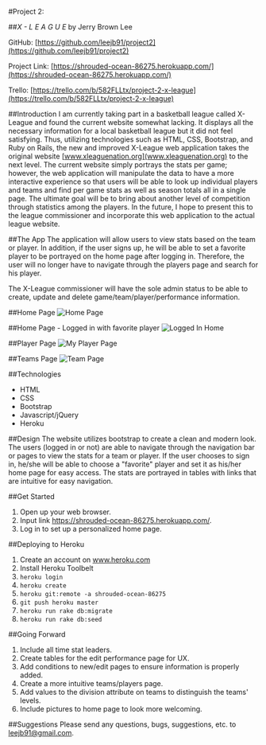 #Project 2:

##_X - L E A G U E_
by Jerry Brown Lee

GitHub: [https://github.com/leejb91/project2](https://github.com/leejb91/project2)

Project Link: [https://shrouded-ocean-86275.herokuapp.com/](https://shrouded-ocean-86275.herokuapp.com/)

Trello: [https://trello.com/b/582FLLtx/project-2-x-league](https://trello.com/b/582FLLtx/project-2-x-league)

##Introduction
I am currently taking part in a basketball league called X-League and found the current website somewhat lacking. It displays all the necessary information for a local basketball league but it did not feel satisfying. Thus, utilizing technologies such as HTML, CSS, Bootstrap, and Ruby on Rails, the new and improved X-League web application takes the original website [www.xleaguenation.org](www.xleaguenation.org) to the next level. The current website simply portrays the stats per game; however, the web application will manipulate the data to have a more interactive experience so that users will be able to look up individual players and teams and find per game stats as well as season totals all in a single page. The ultimate goal will be to bring about another level of competition through statistics among the players. In the future, I hope to present this to the league commissioner and incorporate this web application to the actual league website.


##The App
The application will allow users to view stats based on the team or player. In addition, if the user signs up, he will be able to set a favorite player to be portrayed on the home page after logging in. Therefore, the user will no longer have to navigate through the players page and search for his player.

The X-League commissioner will have the sole admin status to be able to create, update and delete game/team/player/performance information.

##Home Page
![Home Page](https://i.imgur.com/hthHGLY.png)

##Home Page - Logged in with favorite player
![Logged In Home](https://i.imgur.com/EE2cszB.png)

##Player Page
![My Player Page](https://i.imgur.com/3bnG9gr.png)

##Teams Page
![Team Page](https://i.imgur.com/uiJyMpS.png)


##Technologies
- HTML
- CSS
- Bootstrap
- Javascript/jQuery
- Heroku

##Design
The website utilizes bootstrap to create a clean and modern look. The users (logged in or not) are able to navigate through the navigation bar or pages to view the stats for a team or player. If the user chooses to sign in, he/she will be able to choose a "favorite" player and set it as his/her home page for easy access. The stats are portrayed in tables with links that are intuitive for easy navigation.

##Get Started
1. Open up your web browser.
2. Input link https://shrouded-ocean-86275.herokuapp.com/.
3. Log in to set up a personalized home page.

##Deploying to Heroku

1. Create an account on www.heroku.com
2. Install Heroku Toolbelt
3. ```heroku login```
4. ```heroku create```
5. ```heroku git:remote -a shrouded-ocean-86275```
6. ```git push heroku master```
7. ```heroku run rake db:migrate```
8. ```heroku run rake db:seed```


##Going Forward
1. Include all time stat leaders.
2. Create tables for the edit performance page for UX.
3. Add conditions to new/edit pages to ensure information is properly added.
4. Create a more intuitive teams/players page.
5. Add values to the division attribute on teams to distinguish the teams' levels.
2. Include pictures to home page to look more welcoming.

##Suggestions
Please send any questions, bugs, suggestions, etc. to leejb91@gmail.com.